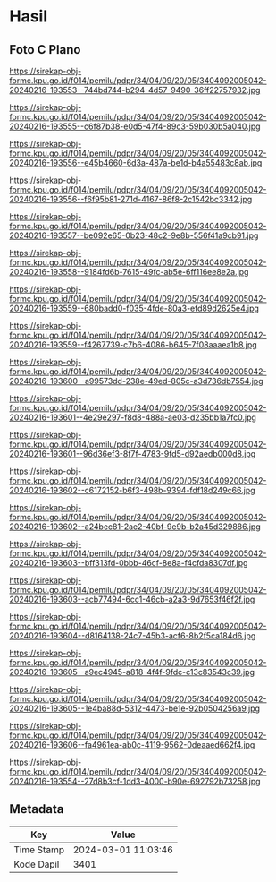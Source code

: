 # Hasil

## Foto C Plano

https://sirekap-obj-formc.kpu.go.id/f014/pemilu/pdpr/34/04/09/20/05/3404092005042-20240216-193553--744bd744-b294-4d57-9490-36ff22757932.jpg

https://sirekap-obj-formc.kpu.go.id/f014/pemilu/pdpr/34/04/09/20/05/3404092005042-20240216-193555--c6f87b38-e0d5-47f4-89c3-59b030b5a040.jpg

https://sirekap-obj-formc.kpu.go.id/f014/pemilu/pdpr/34/04/09/20/05/3404092005042-20240216-193556--e45b4660-6d3a-487a-be1d-b4a55483c8ab.jpg

https://sirekap-obj-formc.kpu.go.id/f014/pemilu/pdpr/34/04/09/20/05/3404092005042-20240216-193556--f6f95b81-271d-4167-86f8-2c1542bc3342.jpg

https://sirekap-obj-formc.kpu.go.id/f014/pemilu/pdpr/34/04/09/20/05/3404092005042-20240216-193557--be092e65-0b23-48c2-9e8b-556f41a9cb91.jpg

https://sirekap-obj-formc.kpu.go.id/f014/pemilu/pdpr/34/04/09/20/05/3404092005042-20240216-193558--9184fd6b-7615-49fc-ab5e-6ff116ee8e2a.jpg

https://sirekap-obj-formc.kpu.go.id/f014/pemilu/pdpr/34/04/09/20/05/3404092005042-20240216-193559--680badd0-f035-4fde-80a3-efd89d2625e4.jpg

https://sirekap-obj-formc.kpu.go.id/f014/pemilu/pdpr/34/04/09/20/05/3404092005042-20240216-193559--f4267739-c7b6-4086-b645-7f08aaaea1b8.jpg

https://sirekap-obj-formc.kpu.go.id/f014/pemilu/pdpr/34/04/09/20/05/3404092005042-20240216-193600--a99573dd-238e-49ed-805c-a3d736db7554.jpg

https://sirekap-obj-formc.kpu.go.id/f014/pemilu/pdpr/34/04/09/20/05/3404092005042-20240216-193601--4e29e297-f8d8-488a-ae03-d235bb1a7fc0.jpg

https://sirekap-obj-formc.kpu.go.id/f014/pemilu/pdpr/34/04/09/20/05/3404092005042-20240216-193601--96d36ef3-8f7f-4783-9fd5-d92aedb000d8.jpg

https://sirekap-obj-formc.kpu.go.id/f014/pemilu/pdpr/34/04/09/20/05/3404092005042-20240216-193602--c6172152-b6f3-498b-9394-fdf18d249c66.jpg

https://sirekap-obj-formc.kpu.go.id/f014/pemilu/pdpr/34/04/09/20/05/3404092005042-20240216-193602--a24bec81-2ae2-40bf-9e9b-b2a45d329886.jpg

https://sirekap-obj-formc.kpu.go.id/f014/pemilu/pdpr/34/04/09/20/05/3404092005042-20240216-193603--bff313fd-0bbb-46cf-8e8a-f4cfda8307df.jpg

https://sirekap-obj-formc.kpu.go.id/f014/pemilu/pdpr/34/04/09/20/05/3404092005042-20240216-193603--acb77494-6cc1-46cb-a2a3-9d7653f46f2f.jpg

https://sirekap-obj-formc.kpu.go.id/f014/pemilu/pdpr/34/04/09/20/05/3404092005042-20240216-193604--d8164138-24c7-45b3-acf6-8b2f5ca184d6.jpg

https://sirekap-obj-formc.kpu.go.id/f014/pemilu/pdpr/34/04/09/20/05/3404092005042-20240216-193605--a9ec4945-a818-4f4f-9fdc-c13c83543c39.jpg

https://sirekap-obj-formc.kpu.go.id/f014/pemilu/pdpr/34/04/09/20/05/3404092005042-20240216-193605--1e4ba88d-5312-4473-be1e-92b0504256a9.jpg

https://sirekap-obj-formc.kpu.go.id/f014/pemilu/pdpr/34/04/09/20/05/3404092005042-20240216-193606--fa4961ea-ab0c-4119-9562-0deaaed662f4.jpg

https://sirekap-obj-formc.kpu.go.id/f014/pemilu/pdpr/34/04/09/20/05/3404092005042-20240216-193554--27d8b3cf-1dd3-4000-b90e-692792b73258.jpg


## Metadata

| Key        | Value               |
| ---------- | ------------------- |
| Time Stamp | 2024-03-01 11:03:46 |
| Kode Dapil | 3401                |



